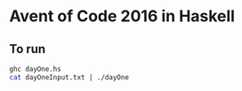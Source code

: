 # Avent of Code 2016 in Haskell

## To run

```bash
ghc dayOne.hs
cat dayOneInput.txt | ./dayOne
```
